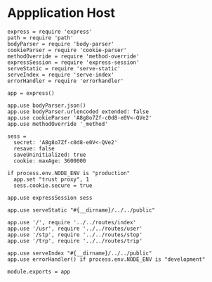 # Appplication Host

    express = require 'express'
    path = require 'path'
    bodyParser = require 'body-parser'
    cookieParser = require 'cookie-parser'
    methodOverride = require 'method-override'
    expressSession = require 'express-session'
    serveStatic = require 'serve-static'
    serveIndex = require 'serve-index'
    errorHandler = require 'errorhandler'

    app = express()

    app.use bodyParser.json()
    app.use bodyParser.urlencoded extended: false
    app.use cookieParser 'A8g8o7Zf-c0d8-e0V<-QVe2'
    app.use methodOverride '_method'

    sess =
      secret: 'A8g8o7Zf-c0d8-e0V<-QVe2'
      resave: false
      saveUninitialized: true
      cookie: maxAge: 3600000

    if process.env.NODE_ENV is "production"
      app.set "trust proxy", 1
      sess.cookie.secure = true

    app.use expressSession sess

    app.use serveStatic "#{__dirname}/../../public"

    app.use '/', require '../../routes/index'
    app.use '/usr', require '../../routes/user'
    app.use '/stp', require '../../routes/stop'
    app.use '/trp', require '../../routes/trip'

    app.use serveIndex "#{__dirname}/../../public"
    app.use errorHandler() if process.env.NODE_ENV is "development"

    module.exports = app
